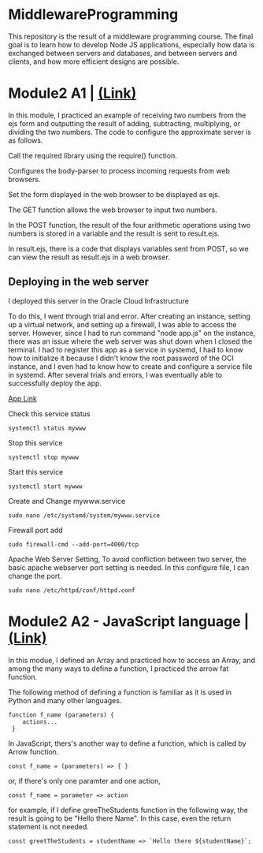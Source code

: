 # MiddlewareProgramming

This repository is the result of a middleware programming course. The final goal is to learn how to develop Node JS applications, especially how data is exchanged between servers and databases, and between servers and clients, and how more efficient designs are possible.


# Module2 A1 | [(Link)](https://github.com/skang88/MiddlewareProgramming/tree/main/lecture/Module1%20A1)

In this module, I practiced an example of receiving two numbers from the ejs form and outputting the result of adding, subtracting, multiplying, or dividing the two numbers. The code to configure the approximate server is as follows.

Call the required library using the require() function.

Configures the body-parser to process incoming requests from web browsers.

Set the form displayed in the web browser to be displayed as ejs.

The GET function allows the web browser to input two numbers.

In the POST function, the result of the four arithmetic operations using two numbers is stored in a variable and the result is sent to result.ejs.

In result.ejs, there is a code that displays variables sent from POST, so we can view the result as result.ejs in a web browser.


## Deploying in the web server

I deployed this server in the Oracle Cloud Infrastructure

To do this, I went through trial and error. After creating an instance, setting up a virtual network, and setting up a firewall, I was able to access the server. However, since I had to run command "node app.js" on the instance, there was an issue where the web server was shut down when I closed the terminal. I had to register this app as a service in systemd, I had to know how to initialize it because I didn't know the root password of the OCI instance, and I even had to know how to create and configure a service file in systemd. After several trials and errors, I was eventually able to successfully deploy the app.

[App Link](http://129.146.239.111:4000/)


Check this service status
```
systemctl status mywww
```
Stop this service
```
systemctl stop mywww
```
Start this service
```
systemctl start mywww
```

Create and Change mywww.service
```
sudo nano /etc/systemd/system/mywww.service
```

Firewall port add
```
sudo firewall-cmd --add-port=4000/tcp
```

Apache Web Server Setting, 
To avoid confliction between two server, the basic apache webserver port setting is needed. 
In this configure file, I can change the port. 
```
sudo nano /etc/httpd/conf/httpd.conf
```


# Module2 A2 - JavaScript language  | [(Link)](https://github.com/skang88/MiddlewareProgramming/tree/main/lecture/Module%20A1)

In this modue, I defined an Array and practiced how to access an Array, and among the many ways to define a function, I practiced the arrow fat function.

The following method of defining a function is familiar as it is used in Python and many other languages.

```
function f_name (parameters) {
    actions...
 }
```

In JavaScript, thers's another way to define a function, which is called by Arrow function. 

```
const f_name = (parameters) => { }
```
or, if there's only one paramter and one action,
```
const f_name = parameter => action
```

for example, if I define greeTheStudents function in the following way, the result is going to be "Hello there Name". In this case, even the return statement is not needed. 

```
const greetTheStudents = studentName => `Hello there ${studentName}`;
```
